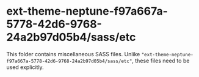 # ext-theme-neptune-f97a667a-5778-42d6-9768-24a2b97d05b4/sass/etc

This folder contains miscellaneous SASS files. Unlike `"ext-theme-neptune-f97a667a-5778-42d6-9768-24a2b97d05b4/sass/etc"`, these files
need to be used explicitly.
